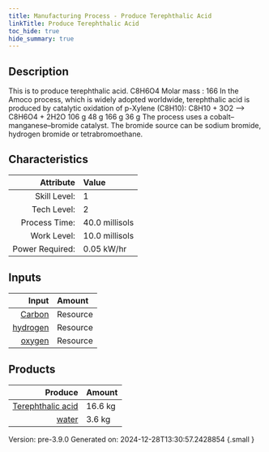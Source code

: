 ```yaml
---
title: Manufacturing Process - Produce Terephthalic Acid
linkTitle: Produce Terephthalic Acid
toc_hide: true
hide_summary: true
---
```


## Description
&#10;&#9;&#9;&#9;This is to produce terephthalic acid. C8H6O4 Molar mass : 166&#10;&#9;&#9;&#9;In the Amoco process, which is widely adopted worldwide, terephthalic acid &#10;&#9;&#9;&#9;is produced by catalytic oxidation of p-Xylene (C8H10):&#10;&#9;&#9;&#9;&#10;&#9;&#9;&#9;C8H10 + 3O2  --&gt; C8H6O4 + 2H2O&#10;&#9;&#9;&#9;106 g    48 g    166 g   36 g&#10;&#9;&#9;&#9;&#10;&#9;&#9;&#9;The process uses a cobalt–manganese–bromide catalyst. The bromide source can &#10;&#9;&#9;&#9;be sodium bromide, hydrogen bromide or tetrabromoethane. &#10;&#9;&#9;

## Characteristics

| Attribute      | Value |
|--------:|:------|
|Skill Level:|1|
|Tech Level:|2|
|Process Time:|40.0 millisols|
|Work Level:|10.0 millisols|
|Power Required:|0.05 kW/hr|

## Inputs

| Input      | Amount |
|--------:|:------|
|[Carbon](/docs/definitions/resource/carbon)|Resource|9.6 kg|
|[hydrogen](/docs/definitions/resource/hydrogen)|Resource|5.0 kg|
|[oxygen](/docs/definitions/resource/oxygen)|Resource|4.8 kg|

## Products


| Produce      | Amount |
|--------:|:------|
|[Terephthalic acid](/docs/definitions/resource/terephthalic-acid)|16.6 kg|
|[water](/docs/definitions/resource/water)|3.6 kg|


Version: pre-3.9.0 Generated on: 2024-12-28T13:30:57.2428854
{.small }


